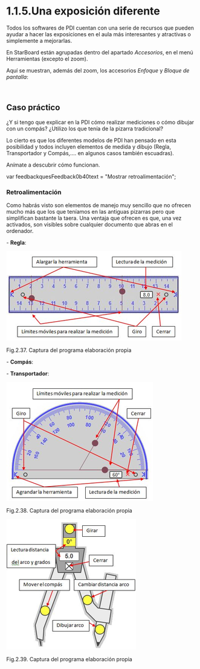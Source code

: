 # 1.1.5.Una exposición diferente

Todos los softwares de PDI cuentan con una serie de recursos que pueden ayudar a hacer las exposiciones en el aula más interesantes y atractivas o simplemente a mejorarlas.

En StarBoard están agrupadas dentro del apartado _Accesorios_, en el menú Herramientas (excepto el zoom).

Aquí se muestran, además del zoom, los accesorios _Enfoque_ y _Bloque de pantalla_:

 

## Caso práctico

¿Y si tengo que explicar en la PDI cómo realizar mediciones o cómo dibujar con un compás? ¿Utilizo los que tenía de la pizarra tradicional?

Lo cierto es que los diferentes modelos de PDI han pensado en esta posibilidad y todos incluyen elementos de medida y dibujo (Regla, Transportador y Compás,.... en algunos casos también escuadras).

Anímate a descubrir cómo funcionan.

var feedbackquesFeedback0b40text = "Mostrar retroalimentación";

### Retroalimentación

Como habrás visto son elementos de manejo muy sencillo que no ofrecen mucho más que los que teníamos en las antiguas pizarras pero que simplifican bastante la taera. Una ventaja que ofrecen es que, una vez activados, son visibles sobre cualquier documento que abras en el ordenador.

\- **Regla**:


![regla1](img/regla1.JPG)


Fig.2.37. Captura del programa elaboración propia

\- **Compás**:

\- **Transportador**:


![Transportad1](img/Transportad1.JPG)


Fig.2.38. Captura del programa elaboración propia


![compas1](img/compas1.JPG)


Fig.2.39. Captura del programa elaboración propia

